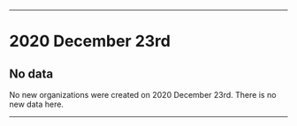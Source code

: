 
***

# 2020 December 23rd

## No data

No new organizations were created on 2020 December 23rd. There is no new data here.

***
